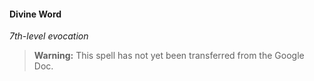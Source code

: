 #### Divine Word
<!-- markdownlint-disable-next-line no-emphasis-as-heading -->
_7th-level evocation_

> **Warning:**
> This spell has not yet been transferred from the Google Doc.
